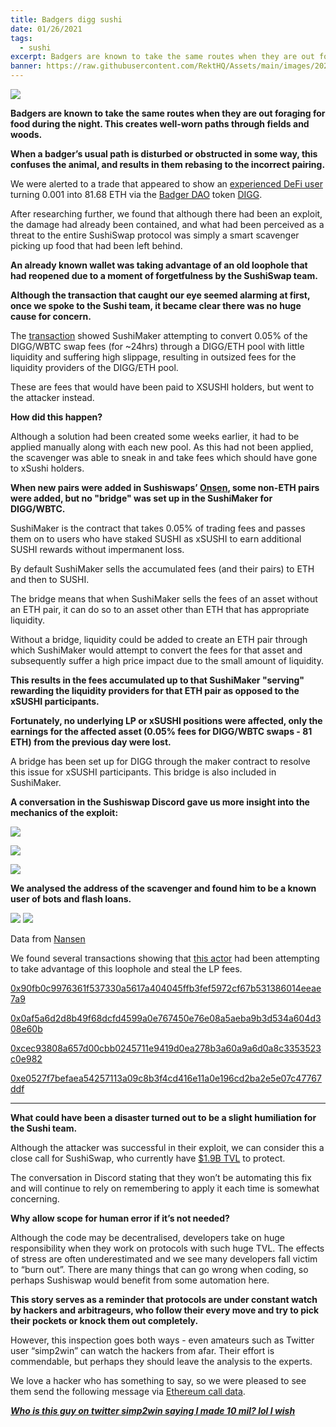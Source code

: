 ```yaml
---
title: Badgers digg sushi
date: 01/26/2021
tags:
  - sushi
excerpt: Badgers are known to take the same routes when they are out foraging for food during the night. This creates well-worn paths through fields and woods.When a badger’s usual path is disturbed or obstructed in some way, this confuses the animal, and results in them rebasing to the incorrect pairing.
banner: https://raw.githubusercontent.com/RektHQ/Assets/main/images/2021/01/header-3.jpg
---
```


![](https://raw.githubusercontent.com/RektHQ/Assets/main/images/2021/01/header-3.jpg)

**Badgers are known to take the same routes when they are out foraging for food during the night. This creates well-worn paths through fields and woods.**

**When a badger’s usual path is disturbed or obstructed in some way, this confuses the animal, and results in them rebasing to the incorrect pairing.**

We were alerted to a trade that appeared to show an [experienced DeFi user](https://etherscan.io/address/0x51841d9afe10fe55571bdb8f4af1060415003528) turning 0.001 into 81.68 ETH via the [Badger DAO](https://app.badger.finance/) token [DIGG](https://www.coingecko.com/en/coins/digg).

After researching further, we found that although there had been an exploit, the damage had already been contained, and what had been perceived as a threat to the entire SushiSwap protocol was simply a smart scavenger picking up food that had been left behind.

**An already known wallet was taking advantage of an old loophole that had reopened due to a moment of forgetfulness by the SushiSwap team.**

**Although the transaction that caught our eye seemed alarming at first, once we spoke to the Sushi team, it became clear there was no huge cause for concern.**

The [transaction](https://etherscan.io/tx/0x0af5a6d2d8b49f68dcfd4599a0e767450e76e08a5aeba9b3d534a604d308e60b) showed SushiMaker attempting to convert 0.05% of the DIGG/WBTC swap fees (for ~24hrs) through a DIGG/ETH pool with little liquidity and suffering high slippage, resulting in outsized fees for the liquidity providers of the DIGG/ETH pool.

These are fees that would have been paid to XSUSHI holders, but went to the attacker instead.

**How did this happen?**

Although a solution had been created some weeks earlier, it had to be applied manually along with each new pool. As this had not been applied, the scavenger was able to sneak in and take fees which should have gone to xSushi holders.

**When new pairs were added in Sushiswaps’ [Onsen](https://sushiswap.fi/onsen), some non-ETH pairs were added, but no "bridge" was set up in the SushiMaker for DIGG/WBTC.**

SushiMaker is the contract that takes 0.05% of trading fees and passes them on to users who have staked SUSHI as xSUSHI to earn additional SUSHI rewards without impermanent loss.

By default SushiMaker sells the accumulated fees (and their pairs) to ETH and then to SUSHI.

The bridge means that when SushiMaker sells the fees of an asset without an ETH pair, it can do so to an asset other than ETH that has appropriate liquidity.

Without a bridge, liquidity could be added to create an ETH pair through which SushiMaker would attempt to convert the fees for that asset and subsequently suffer a high price impact due to the small amount of liquidity.

**This results in the fees accumulated up to that SushiMaker "serving" rewarding the liquidity providers for that ETH pair as opposed to the xSUSHI participants.**

**Fortunately, no underlying LP or xSUSHI positions were affected, only the earnings for the affected asset (0.05% fees for DIGG/WBTC swaps - 81 ETH) from the previous day were lost.**

A bridge has been set up for DIGG through the maker contract to resolve this issue for xSUSHI participants. This bridge is also included in SushiMaker.

**A conversation in the Sushiswap Discord gave us more insight into the mechanics of the exploit:**

![](https://raw.githubusercontent.com/RektHQ/Assets/main/images/2021/01/1.png)

![](https://raw.githubusercontent.com/RektHQ/Assets/main/images/2021/01/2.png)

![](https://raw.githubusercontent.com/RektHQ/Assets/main/images/2021/01/3.png)

**We analysed the address of the scavenger and found him to be a known user of bots and flash loans.**

![](https://lh4.googleusercontent.com/mbHCt8MYOKLIbVMR8ZEUaz0LHxerb8pKXbTDahY_U_KS_IocDL9ymBER2j0VVVHSIAQQLKb7mc3XorPJV382OJK0KUFe1rvEQcr4-3zJqOg_t435UtQzUtwjB_UGGgODeEsgWbCg)
![](https://lh4.googleusercontent.com/KLD2d5wTEfMmuh5P7IBIy4k17OMfA4UGgnNSZQ38roXBLH4-8DDMlLEc_9KNs4YIHTSkzh3sVdHsSHR_c-RZYTwBfqbwzKUF6yUJ-UjP5y1c0mQpmgyRTl_0McCU1lrNgKrJH-zC)

Data from [Nansen](https://nansen.ai/)

We found several transactions showing that [this actor](https://etherscan.io/address/0x51841d9afe10fe55571bdb8f4af1060415003528) had been attempting to take advantage of this loophole and steal the LP fees.

[0x90fb0c9976361f537330a5617a404045ffb3fef5972cf67b531386014eeae7a9](https://etherscan.io/tx/0x90fb0c9976361f537330a5617a404045ffb3fef5972cf67b531386014eeae7a9)

[0x0af5a6d2d8b49f68dcfd4599a0e767450e76e08a5aeba9b3d534a604d308e60b](https://etherscan.io/tx/0x0af5a6d2d8b49f68dcfd4599a0e767450e76e08a5aeba9b3d534a604d308e60b)

[0xcec93808a657d00cbb0245711e9419d0ea278b3a60a9a6d0a8c3353523c0e982](https://etherscan.io/tx/0xcec93808a657d00cbb0245711e9419d0ea278b3a60a9a6d0a8c3353523c0e982)

[0xe0527f7befaea54257113a09c8b3f4cd416e11a0e196cd2ba2e5e07c47767ddf](https://etherscan.io/tx/0xe0527f7befaea54257113a09c8b3f4cd416e11a0e196cd2ba2e5e07c47767ddf)

---

**What could have been a disaster turned out to be a slight humiliation for the Sushi team.**

Although the attacker was successful in their exploit, we can consider this a close call for SushiSwap, who currently have [$1.9B TVL](https://defillama.com/protocol/sushiswap) to protect.

The conversation in Discord stating that they won’t be automating this fix and will continue to rely on remembering to apply it each time is somewhat concerning.

**Why allow scope for human error if it’s not needed?**

Although the code may be decentralised, developers take on huge responsibility when they work on protocols with such huge TVL. The effects of stress are often underestimated and we see many developers fall victim to “burn out”. There are many things that can go wrong when coding, so perhaps Sushiswap would benefit from some automation here.

**This story serves as a reminder that protocols are under constant watch by hackers and arbitrageurs, who follow their every move and try to pick their pockets or knock them out completely.**

However, this inspection goes both ways - even amateurs such as Twitter user “simp2win” can watch the hackers from afar. Their effort is commendable, but perhaps they should leave the analysis to the experts.

We love a hacker who has something to say, so we were pleased to see them send the following message via [Ethereum call data](https://twitter.com/EtherText/status/1354078163022868481?s=20).

[**_Who is this guy on twitter simp2win saying I made 10 mil? lol I wish_**](https://etherscan.io/tx/0x48963b96df0949a893401635b0900064aecae780ec0950cbbd4122005eb4e14a)
